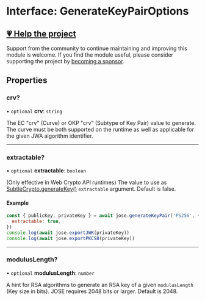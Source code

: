 # Interface: GenerateKeyPairOptions

## [💗 Help the project](https://github.com/sponsors/panva)

Support from the community to continue maintaining and improving this module is welcome. If you find the module useful, please consider supporting the project by [becoming a sponsor](https://github.com/sponsors/panva).

## Properties

### crv?

• `optional` **crv**: `string`

The EC "crv" (Curve) or OKP "crv" (Subtype of Key Pair) value to generate. The curve must be
both supported on the runtime as well as applicable for the given JWA algorithm identifier.

***

### extractable?

• `optional` **extractable**: `boolean`

(Only effective in Web Crypto API runtimes) The value to use as
[SubtleCrypto.generateKey()](https://developer.mozilla.org/en-US/docs/Web/API/SubtleCrypto/generateKey)
`extractable` argument. Default is false.

#### Example

```js
const { publicKey, privateKey } = await jose.generateKeyPair('PS256', {
  extractable: true,
})
console.log(await jose.exportJWK(privateKey))
console.log(await jose.exportPKCS8(privateKey))
```

***

### modulusLength?

• `optional` **modulusLength**: `number`

A hint for RSA algorithms to generate an RSA key of a given `modulusLength` (Key size in bits).
JOSE requires 2048 bits or larger. Default is 2048.
